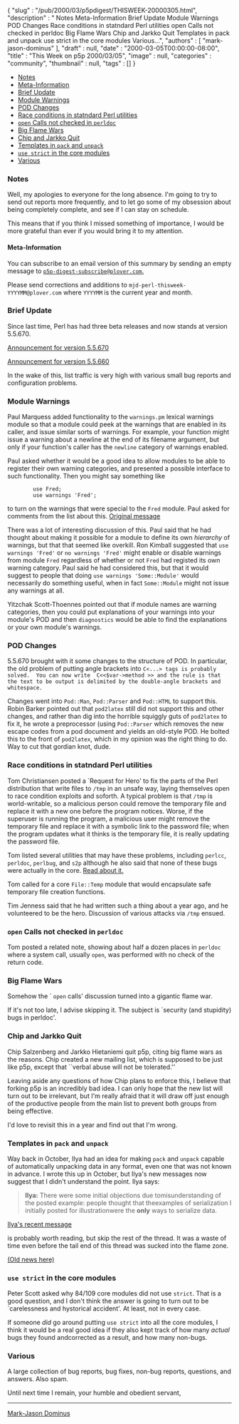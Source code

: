 {
   "slug" : "/pub/2000/03/p5pdigest/THISWEEK-20000305.html",
   "description" : " Notes Meta-Information Brief Update Module Warnings POD Changes Race conditions in statndard Perl utilities open Calls not checked in perldoc Big Flame Wars Chip and Jarkko Quit Templates in pack and unpack use strict in the core modules Various...",
   "authors" : [
      "mark-jason-dominus"
   ],
   "draft" : null,
   "date" : "2000-03-05T00:00:00-08:00",
   "title" : "This Week on p5p 2000/03/05",
   "image" : null,
   "categories" : "community",
   "thumbnail" : null,
   "tags" : []
}



-   [Notes](#Notes)
-   [Meta-Information](#Meta_Information_)
-   [Brief Update](#Brief_Update)
-   [Module Warnings](#Module_Warnings)
-   [POD Changes](#POD_Changes)
-   [Race conditions in statndard Perl utilities](#Race_conditions_in_statndard_Perl_utilities)
-   [`open` Calls not checked in `perldoc`](#open_Calls_not_checked_in_perldoc)
-   [Big Flame Wars](#Big_Flame_Wars)
-   [Chip and Jarkko Quit](#Chip_and_Jarkko_Quit)
-   [Templates in `pack` and `unpack`](#Templates_in_pack_and_unpack)
-   [`use strict` in the core modules](#use_strict_in_the_core_modules)
-   [Various](#Various)

### <span id="Notes">Notes</span>

Well, my apologies to everyone for the long absence. I'm going to try to send out reports more frequently, and to let go some of my obsession about being completely complete, and see if I can stay on schedule.

This means that if you think I missed something of importance, I would be more grateful than ever if you would bring it to my attention.

#### <span id="Meta_Information_">Meta-Information</span>

You can subscribe to an email version of this summary by sending an empty message to [`p5p-digest-subscribe@plover.com`.](mailto:p5p-digest-subscribe@plover.com)

Please send corrections and additions to `mjd-perl-thisweek-YYYYMM@plover.com` where `YYYYMM` is the current year and month.

### <span id="Brief_Update">Brief Update</span>

Since last time, Perl has had three beta releases and now stands at version 5.5.670.

[Announcement for version 5.5.670](https://www.nntp.perl.org/group/perl.perl5.porters/2000/03/msg00082.html)

[Announcement for version 5.5.660](https://www.nntp.perl.org/group/perl.perl5.porters/2000/02/msg01319.html)

In the wake of this, list traffic is very high with various small bug reports and configuration problems.

### <span id="Module_Warnings">Module Warnings</span>

Paul Marquess added functionality to the `warnings.pm` lexical warnings module so that a module could peek at the warnings that are enabled in its caller, and issue similar sorts of warnings. For example, your function might issue a warning about a newline at the end of its filename argument, but only if your function's caller has the `newline` category of warnings enabled.

Paul asked whether it would be a good idea to allow modules to be able to register their own warning categories, and presented a possible interface to such functionality. Then you might say something like

            use Fred;
            use warnings 'Fred';

to turn on the warnings that were special to the `Fred` module. Paul asked for comments from the list about this. [Original message](https://www.nntp.perl.org/group/perl.perl5.porters/2000/03/msg00440.html)

There was a lot of interesting discussion of this. Paul said that he had thought about making it possible for a module to define its own *hierarchy* of warnings, but that that seemed like overkill. Ron Kimball suggested that `use warnings 'Fred'` or `no warnings 'Fred'` might enable or disable warnings from module `Fred` regardless of whether or not `Fred` had registed its own warning category. Paul said he had considered this, but that it would suggest to people that doing `use warnings 'Some::Module'` would necessarily do something useful, when in fact `Some::Module` might not issue any warnings at all.

Yitzchak Scott-Thoennes pointed out that if module names are warning categories, then you could put explanations of your warnings into your module's POD and then `diagnostics` would be able to find the explanations or your own module's warnings.

### <span id="POD_Changes">POD Changes</span>

5.5.670 brought with it some changes to the structure of POD. In particular, the old problem of putting angle brackets into `C<...> tags is probably solved.  You can now write  C<<$var->method >> and the rule is that the text to be output is delimited by the double-angle brackets and whitespace.`

Changes went into `Pod::Man`, `Pod::Parser` and `Pod::HTML` to support this. Robin Barker pointed out that `pod2latex` still did not support this and other changes, and rather than dig into the horrible squiggly guts of `pod2latex` to fix it, he wrote a preprocessor (using `Pod::Parser` which removes the new escape codes from a pod document and yields an old-style POD. He bolted this to the front of `pod2latex`, which in my opinion was the right thing to do. Way to cut that gordian knot, dude.

### <span id="Race_conditions_in_statndard_Perl_utilities">Race conditions in statndard Perl utilities</span>

Tom Christiansen posted a \`Request for Hero' to fix the parts of the Perl distribution that write files to `/tmp` in an unsafe way, laying themselves open to race condition exploits and soforth. A typical problem is that `/tmp` is world-writable, so a malicious person could remove the temporary file and replace it with a new one before the program notices. Worse, if the superuser is running the program, a malicious user might remove the temporary file and replace it with a symbolic link to the password file; when the program updates what it thinks is the temporary file, it is really updating the password file.

Tom listed several utilities that may have these problems, including `perlcc`, `perldoc`, `perlbug`, and `s2p` although he also said that none of these bugs were actually in the core. [Read about it.](https://www.nntp.perl.org/group/perl.perl5.porters/2000/03/msg00498.html)

Tom called for a core `File::Temp` module that would encapsulate safe temporary file creation functions.

Tim Jenness said that he had written such a thing about a year ago, and he volunteered to be the hero. Discussion of various attacks via `/tmp` ensued.

### <span id="open_Calls_not_checked_in_perldoc">`open` Calls not checked in `perldoc`</span>

Tom posted a related note, showing about half a dozen places in `perldoc` where a system call, usually `open`, was performed with no check of the return code.

### <span id="Big_Flame_Wars">Big Flame Wars</span>

Somehow the \` `open` calls' discussion turned into a gigantic flame war.

If it's not too late, I advise skipping it. The subject is \`security (and stupidity) bugs in perldoc'.

### <span id="Chip_and_Jarkko_Quit">Chip and Jarkko Quit</span>

Chip Salzenberg and Jarkko Hietaniemi quit p5p, citing big flame wars as the reasons. Chip created a new mailing list, which is supposed to be just like p5p, except that \`\`verbal abuse will not be tolerated.''

Leaving aside any questions of how Chip plans to enforce this, I believe that forking p5p is an incredibly bad idea. I can only hope that the new list will turn out to be irrelevant, but I'm really afraid that it will draw off just enough of the productive people from the main list to prevent both groups from being effective.

I'd love to revisit this in a year and find out that I'm wrong.

### <span id="Templates_in_pack_and_unpack">Templates in `pack` and `unpack`</span>

Way back in October, Ilya had an idea for making `pack` and `unpack` capable of automatically unpacking data in any format, even one that was not known in advance. I wrote this up in October, but Ilya's new messages now suggest that I didn't understand the point. Ilya says:

> **Ilya:** There were some initial objections due tomisunderstanding of the posted example: people thought that theexamples of serialization I initially posted for illustrationwere the **only** ways to serialize data.

[Ilya's recent message](https://www.nntp.perl.org/group/perl.perl5.porters/2000/03/msg00392.html)

is probably worth reading, but skip the rest of the thread. It was a waste of time even before the tail end of this thread was sucked into the flame zone.

[(Old news here)](/pub/1999/10/p5pdigest/THISWEEK-19991031.html#pack_t_Template)

### <span id="use_strict_in_the_core_modules">`use strict` in the core modules</span>

Peter Scott asked why 84/109 core modules did not use `strict`. That is a good question, and I don't think the answer is going to turn out to be \`carelessness and hystorical accident'. At least, not in every case.

If someone *did* go around putting `use strict` into all the core modules, I think it would be a real good idea if they also kept track of how many *actual* bugs they found andcorrected as a result, and how many non-bugs.

### <span id="Various">Various</span>

A large collection of bug reports, bug fixes, non-bug reports, questions, and answers. Also spam.

Until next time I remain, your humble and obedient servant,

------------------------------------------------------------------------

[Mark-Jason Dominus](mailto:mjd-perl-thisweek-200003+@plover.com)
